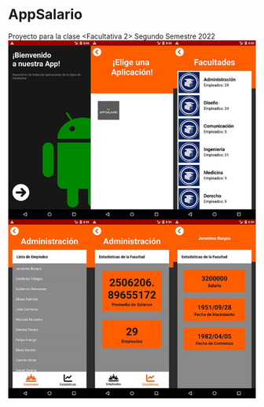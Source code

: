 # AppSalario
Proyecto para la clase &lt;Facultativa 2> Segundo Semestre 2022
![Screenshot](images/Screenshot.jpg)
